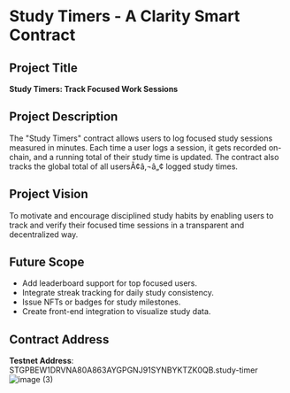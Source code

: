 # Study Timers - A Clarity Smart Contract

## Project Title

**Study Timers: Track Focused Work Sessions**

##  Project Description

The "Study Timers" contract allows users to log focused study sessions measured in minutes. Each time a user logs a session, it gets recorded on-chain, and a running total of their study time is updated. The contract also tracks the global total of all usersÃ¢â‚¬â„¢ logged study times.

## Project Vision

To motivate and encourage disciplined study habits by enabling users to track and verify their focused time sessions in a transparent and decentralized way.

## Future Scope

- Add leaderboard support for top focused users.
- Integrate streak tracking for daily study consistency.
- Issue NFTs or badges for study milestones.
- Create front-end integration to visualize study data.

## Contract Address

**Testnet Address**: STGPBEW1DRVNA80A863AYGPGNJ91SYNBYKTZK0QB.study-timer
![image (3)](https://github.com/user-attachments/assets/a20c3d10-9d57-431d-b741-8fc7c400d0ca)
